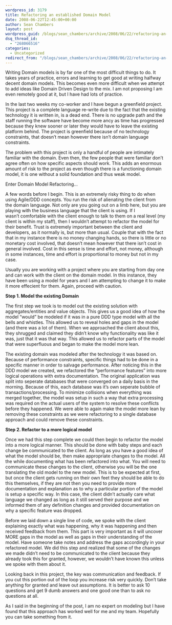 ```yaml
---
wordpress_id: 3179
title: Refactoring an established Domain Model
date: 2008-06-22T12:45:00+00:00
author: Sean Chambers
layout: post
wordpress_guid: /blogs/sean_chambers/archive/2008/06/22/refactoring-an-established-domain-language.aspx
dsq_thread_id:
  - "268066516"
categories:
  - Uncategorized
redirect_from: "/blogs/sean_chambers/archive/2008/06/22/refactoring-an-established-domain-language.aspx/"
---
```

Writing Domain models is by far one of the most difficult things to do. It takes years of practice, errors and learning to get&nbsp;good at writing&nbsp;halfway decent domain models. This becomes even more difficult when we attempt to add ideas like Domain Driven Design to the mix.&nbsp;I am not proposing I am even remotely good at it, but I have had lots of practice.


  


In the last two weeks my co-worker and I have begun a greenfield project. This project is a complete language re-write&nbsp;due to the fact that the existing technology it is written in, is a dead end. There is no upgrade path and the staff running the software have become more ancy as time has progressed because they knew sooner or later they would have to leave the existing platform behind. The project is greenfield because of no technology constraints, that doesn&#8217;t mean however there isn&#8217;t domain language constraints.


  


The problem with this project is only a handful of people are intimately familiar with the domain. Even then, the few people that were familiar&nbsp;don&#8217;t agree often on how specific aspects should work. This adds an enormous amount of risk to the project as even though there is a functioning domain model, it is one without a solid foundation and thus weak model. 


  


Enter Domain Model Refactoring&#8230;


  


A few words&nbsp;before I begin. This is an extremely risky thing to do when using Agile/DDD concepts. You run the risk of alienating the client from the&nbsp;domain language.&nbsp;Not only are you going out on a limb here, but you are playing with the business language that the client&nbsp;is using. If&nbsp;I wasn&#8217;t&nbsp;comfortable with the client enough to talk to them on a real level (my client is within my staff), then I wouldn&#8217;t attempt to&nbsp;refactor the model for their benefit. Trust&nbsp;is extremely important between the client and developers, as it normally is,&nbsp;but more than usual. Couple that with the fact that in my instance there is no money changing hands, so there is little or no monetary cost involved, that doesn&#8217;t mean however that there isn&#8217;t cost in general involved. Cost in this sense is time and effort, not money, although in some instances, time and effort is proportional to money but not in my case.


  


Usually you are working with a project where you are starting from day one and can work with the client on the domain model. In this instance, they have been using a model for years and I am attempting to change it to make it more effecient for them. Again, proceed with caution.


  


**Step 1. Model the existing Domain**&nbsp;


  


The first step we took is to model out the existing solution with aggregates/entities and value objects. This gives us a good idea of how the model &#8220;would&#8221; be modeled if it was in a pure DDD&nbsp;type model&nbsp;with all the bells and whistles. This allowed us to reveal holes and gaps in the model (and there was a lot of them). When we approached the client about this, they shrugged and claimed they didn&#8217;t know why functionality was like it was, just that it was that way. This allowed us to refactor parts of the model that were superfluous and began to make the model more lean.


  


The existing domain was modeled after the technology it was based on. Because of performance constraints, specific things had to be done in a specific manner in order to salvage performance. After noticing this in the DDD model we created, we refactored the &#8220;performance features&#8221; into more logical operations with extra documentation. The original application was split into seperate databases that were converged on a daily basis in the morning. Because of this, each database was it&#8217;s own seperate bubble of transactions/processing. To minimize collisions when everything was merged together, the model was setup in such a way that extra processing was required on the actual users of the system to resolve these conflicts before they happened. We were able to again make the model more lean by removing these constraints as we were refactoring to a single database approach and could remove these constraints.


  


**Step 2. Refactor to a more&nbsp;logical model**&nbsp;


  


Once we had this step complete we could then begin to refactor the model into a more logical manner. This should be done&nbsp;with baby steps and each change be communicated to the client. As long as you have a good idea of what the model should be, then make appropriate changes to the model. All the while documenting what has been refactored into what. You will need to communicate these changes to the client, otherwise you will be the one translating the old model to the new model. This is to be expected at first, but once the client gets running on their own feet they should be able to do this themselves, if they are not then you need to provide more documentation and explanation as to why a particular portion of the model is setup a specific way. In this case, the client didn&#8217;t actually care what language we changed as long as it still served their purpose and we informed them of any definition changes and provided documentation on why a specific feature was dropped.


  


Before we laid down a single line of code, we spoke with the client explaining exactly what was happening, why it was happening and then received feedback from them. This part is very important as it will uncover MORE gaps in the model as well as gaps in their understanding of the model. Have someone take notes and address the gaps accordingly in your refactored model. We did this step and realized that some of the changes we made didn&#8217;t need to be communicated to the client because they already took this for granted, however, we wouldn&#8217;t have known this unless we spoke with them about it.


  


Looking back in this project, the key was communication and feedback. If you cut this portion out of the loop you increase risk very quickly. Don&#8217;t take anything for granted and leave out assumptions. It is better to ask 10 questions and get 9 dumb answers and one good one than to ask no questions at all.


  


As I said in the beginning of the post, I am no expert on modeling but I have found that this approach has worked well for me and my team. Hopefully you can take something from it.